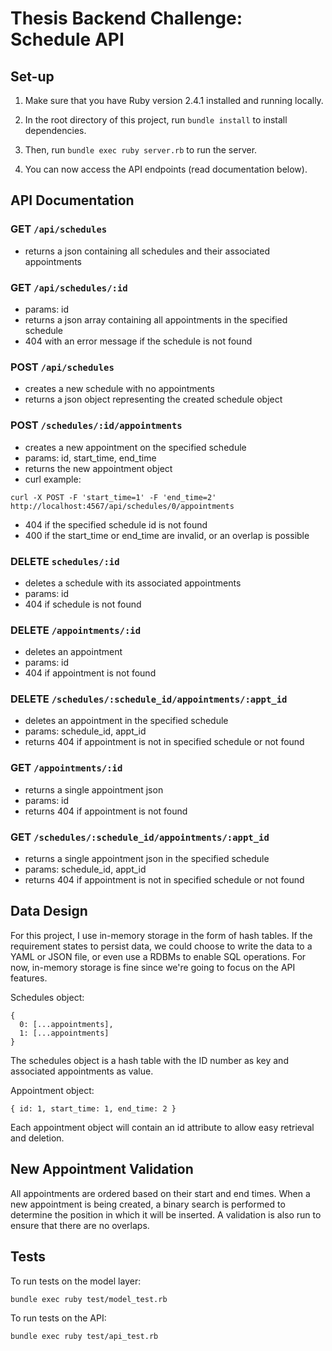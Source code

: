 # Thesis Backend Challenge: Schedule API

## Set-up
1. Make sure that you have Ruby version 2.4.1 installed and running locally.

2. In the root directory of this project, run `bundle install` to install dependencies.

3. Then, run `bundle exec ruby server.rb` to run the server.

4. You can now access the API endpoints (read documentation below).

## API Documentation
### GET `/api/schedules`
- returns a json containing all schedules and their associated appointments

### GET `/api/schedules/:id`
- params: id
- returns a json array containing all appointments in the specified schedule
- 404 with an error message if the schedule is not found

### POST `/api/schedules`
- creates a new schedule with no appointments
- returns a json object representing the created schedule object

### POST `/schedules/:id/appointments`
- creates a new appointment on the specified schedule
- params: id, start_time, end_time
- returns the new appointment object
- curl example:
```
curl -X POST -F 'start_time=1' -F 'end_time=2' http://localhost:4567/api/schedules/0/appointments
```
- 404 if the specified schedule id is not found
- 400 if the start_time or end_time are invalid, or an overlap is possible

### DELETE `schedules/:id`
- deletes a schedule with its associated appointments
- params: id
- 404 if schedule is not found

### DELETE `/appointments/:id`
- deletes an appointment
- params: id
- 404 if appointment is not found

### DELETE `/schedules/:schedule_id/appointments/:appt_id`
- deletes an appointment in the specified schedule
- params: schedule_id, appt_id
- returns 404 if appointment is not in specified schedule or not found

### GET `/appointments/:id`
- returns a single appointment json
- params: id
- returns 404 if appointment is not found

### GET `/schedules/:schedule_id/appointments/:appt_id`
- returns a single appointment json in the specified schedule
- params: schedule_id, appt_id
- returns 404 if appointment is not in specified schedule or not found

## Data Design
For this project, I use in-memory storage in the form of hash tables. If the requirement states to persist data, we could choose to write the data to a YAML or JSON file, or even use a RDBMs to enable SQL operations. For now, in-memory storage is fine since we're going to focus on the API features.

Schedules object:
```
{
  0: [...appointments],
  1: [...appointments]
}
```

The schedules object is a hash table with the ID number as key and associated appointments as value.

Appointment object:
```
{ id: 1, start_time: 1, end_time: 2 }
```

Each appointment object will contain an id attribute to allow easy retrieval and deletion.

## New Appointment Validation
All appointments are ordered based on their start and end times.
When a new appointment is being created, a binary search is performed to determine the position in which it will be inserted.
A validation is also run to ensure that there are no overlaps.

## Tests
To run tests on the model layer:
```
bundle exec ruby test/model_test.rb
```

To run tests on the API:
```
bundle exec ruby test/api_test.rb
```
